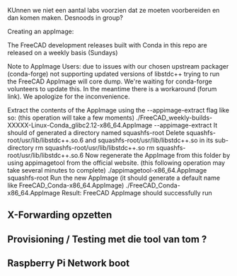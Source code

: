 KUnnen we niet een aantal labs voorzien dat ze moeten voorbereiden en dan komen maken. Desnoods in group?

Creating an appImage:

The FreeCAD development releases built with Conda in this repo are released on a weekly basis (Sundays)

Note to AppImage Users: due to issues with our chosen upstream packager (conda-forge) not supporting updated versions of libstdc++ trying to run the FreeCAD AppImage will core dump. We're waiting for conda-forge volunteers to update this. In the meantime there is a workaround (forum link). We apologize for the inconvenience.

Extract the contents of the AppImage using the --appimage-extract flag like so: (this operation will take a few moments)
./FreeCAD_weekly-builds-XXXXX-Linux-Conda_glibc2.12-x86_64.AppImage --appimage-extract
It should of generated a directory named squashfs-root
Delete squashfs-root/usr/lib/libstdc++.so.6 and squashfs-root/usr/lib/libstdc++.so in its sub-directory
rm squashfs-root/usr/lib/libstdc++.so
rm squashfs-root/usr/lib/libstdc++.so.6
Now regenerate the AppImage from this folder by using appimagetool from the official website. (this following operation may take several minutes to complete)
./appimagetool-x86_64.AppImage squashfs-root
Run the new AppImage (it should generate a default name like FreeCAD_Conda-x86_64.AppImage)
./FreeCAD_Conda-x86_64.AppImage
Result: FreeCAD AppImage should successfully run

## X-Forwarding opzetten

## Provisioning / Testing met die tool van tom ?

## Raspberry Pi Network boot